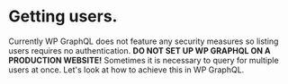 # Getting users.

Currently WP GraphQL does not feature any security measures so listing users requires no authentication. **DO NOT SET UP WP GRAPHQL ON A PRODUCTION WEBSITE!** Sometimes it is necessary to query for multiple users at once.  Let's look at how to achieve this in WP GraphQL.



